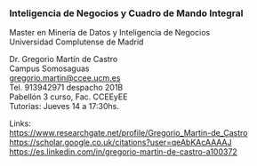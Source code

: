 ### Inteligencia de Negocios y Cuadro de Mando Integral
Master en Minería de Datos y Inteligencia de Negocios<BR>
Universidad Complutense de Madrid<BR>


Dr. Gregorio Martín de Castro<BR>
Campus Somosaguas<BR>
gregorio.martin@ccee.ucm.es<BR>
Tel. 913942971
despacho 201B<BR>
Pabellón 3 curso, Fac. CCEEyEE<BR>
Tutorias: Jueves 14 a 17:30hs.<BR>

Links:<BR>
https://www.researchgate.net/profile/Gregorio_Martin-de_Castro<BR>
https://scholar.google.co.uk/citations?user=qeAbKAcAAAAJ<BR>
https://es.linkedin.com/in/gregorio-martin-de-castro-a100372<BR>



